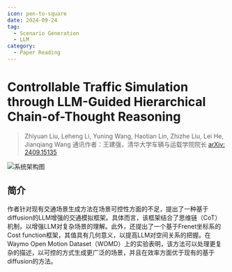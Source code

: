 ```yaml
---
icon: pen-to-square
date: 2024-09-24
tag:
  - Scenario Generation
  - LLM
category:
  - Paper Reading
---
```


# Controllable Traffic Simulation through LLM-Guided Hierarchical Chain-of-Thought Reasoning

> Zhiyuan Liu, Leheng Li, Yuning Wang, Haotian Lin, Zhizhe Liu, Lei He, Jianqiang Wang
> 通讯作者：王建强，清华大学车辆与运载学院院长
> [arXiv: 2409.15135](https://arxiv.org/abs/2409.15135)

![系统架构图](https://i.imgur.com/ydDZAHo.png)

## 简介

作者针对现有交通场景生成方法在场景可控性方面的不足，提出了一种基于diffusion的LLM增强的交通模拟框架。具体而言，该框架结合了思维链（CoT）机制，以增强LLM对复杂场景的理解。此外，还提出了一个基于Frenet坐标系的Cost function框架，其值具有几何意义，以提高LLM对空间关系的把握。在 Waymo Open Motion Dataset（WOMD）上的实验表明，该方法可以处理更复杂的描述，以可控的方式生成更广泛的场景，并且在效率方面优于现有的基于diffusion的方法。






